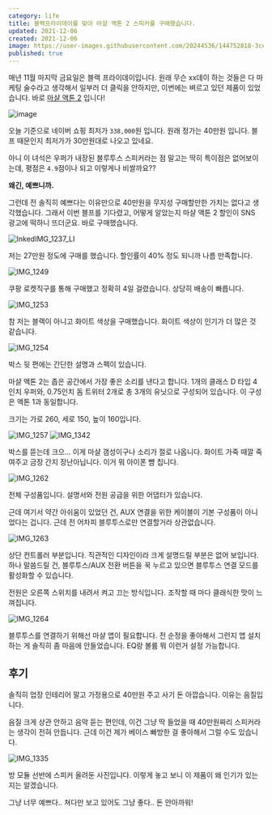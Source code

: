 ```yaml
---
category: life
title: 블랙프라이데이를 맞아 마샬 액톤 2 스피커를 구매했습니다.
updated: 2021-12-06
created: 2021-12-06
image: https://user-images.githubusercontent.com/20244536/144752818-3ce100b1-ae3d-47ec-ade0-239e9c4d55ba.jpeg
published: true
---
```


매년 11월 마지막 금요일은 블랙 프라이데이입니다. 원래 무슨 xx데이 하는 것들은 다 마케팅 술수라고 생각해서 일부러 더 클릭을 안하지만, 이번에는 벼르고 있던 제품이 있었습니다. 바로 [마샬 액톤 2](https://search.naver.com/search.naver?where=nexearch&sm=top_hty&fbm=1&ie=utf8&query=%EB%A7%88%EC%83%AC+%EC%95%A1%ED%86%A4+2) 입니다!

<!--more-->

![image](https://user-images.githubusercontent.com/20244536/144749911-58dccf3e-cdfe-427b-a02a-fb1a442ef0a6.png)

오늘 기준으로 네이버 쇼핑 최저가 `338,000`원 입니다. 원래 정가는 40만원 입니다. 블프 때문인지 최저가가 30만원대로 나오고 있네요.

아니 이 녀석은 우퍼가 내장된 블루투스 스피커라는 점 말고는 딱히 특이점은 없어보이는데, 평점은 `4.9`점이나 되고 이렇게나 비쌀까요??

**왜긴, 예쁘니까.**

그런데 전 솔직히 예쁘다는 이유만으로 40만원을 무지성 구매할만한 가치는 없다고 생각했습니다. 그래서 이번 블프를 기다렸고, 어떻게 알았는지 마샬 액톤 2 할인이 SNS 광고에 떡하니 뜨더군요. 바로 구매했습니다.

![InkedIMG_1237_LI](https://user-images.githubusercontent.com/20244536/144750671-91ab7941-e07e-4089-aec4-b6ac739b9957.jpg)

저는 27만원 정도에 구매를 했습니다. 할인률이 40% 정도 되니까 나름 만족합니다.

![IMG_1249](https://user-images.githubusercontent.com/20244536/144749862-03e9ba0d-9acc-4649-bba2-78439a82e72a.jpeg)

쿠팡 로켓직구를 통해 구매했고 정확히 4일 걸렸습니다. 상당히 배송이 빠릅니다.

![IMG_1253](https://user-images.githubusercontent.com/20244536/144750940-17e92391-0111-44f8-84ee-de6e6f3c2e7d.jpeg)

참 저는 블랙이 아니고 화이트 색상을 구매했습니다. 화이트 색상이 인기가 더 많은 것 같습니다.

![IMG_1254](https://user-images.githubusercontent.com/20244536/144751063-acf0fc09-4eb7-464f-84b1-765984f2f20e.jpeg)

박스 뒷 편에는 간단한 설명과 스펙이 있습니다.

마샬 액톤 2는 좁은 공간에서 가장 좋은 소리를 낸다고 합니다. 1개의 클래스 D 타입 4인치 우퍼와, 0.75인치 돔 트위터 2개로 총 3개의 유닛으로 구성되어 있습니다. 이 구성은 액톤 1과 동일합니다.

크기는 가로 260, 세로 150, 높이 160입니다.

![IMG_1257](https://user-images.githubusercontent.com/20244536/144748613-c2d944bd-fb5e-4880-a05f-3bdcdc9cc27f.jpeg)
![IMG_1342](https://user-images.githubusercontent.com/20244536/144752819-37b453eb-92dd-4d69-92ab-18fec1912330.jpeg)

박스를 뜯는데 크으... 이게 마샬 갬성이구나 소리가 절로 나옵니다. 화이트 가죽 때깔 죽여주고 금장 간지 장난아닙니다. 이거 뭐 아이폰 뺨 칩니다.

![IMG_1262](https://user-images.githubusercontent.com/20244536/144751422-504b5011-4dbb-453c-90f2-2fb6355cdae9.jpeg)

전체 구성품입니다. 설명서와 전원 공급을 위한 어댑터가 있습니다.

근데 여기서 약간 아쉬움이 있었던 건, AUX 연결을 위한 케이블이 기본 구성품이 아니었다는 겁니다. 근데 전 어차피 블루투스로만 연결할거라 상관없습니다.

![IMG_1263](https://user-images.githubusercontent.com/20244536/144751525-df04cc65-0bba-4b54-984a-d906defd219c.jpeg)

상단 컨트롤러 부분입니다. 직관적인 디자인이라 크게 설명드릴 부분은 없어 보입니다. 하나 말씀드릴 건, 블루투스/AUX 전환 버튼을 꾹 누르고 있으면 블루투스 연결 모드를 활성화할 수 있습니다.

전원은 오른쪽 스위치를 내려서 켜고 끄는 방식입니다. 조작할 때 마다 클래식한 맛이 느껴집니다.

![IMG_1264](https://user-images.githubusercontent.com/20244536/144751641-d6d67f97-9a54-4037-b3c6-c9fcffc88732.PNG)

블루투스를 연결하기 위해선 마샬 앱이 필요합니다. 전 순정을 좋아해서 그런지 앱 설치하는 게 솔직히 좀 마음에 안들었습니다. EQ랑 볼륨 뭐 이런거 설정 가능합니다.

## 후기

솔직히 업장 인테리어 말고 가정용으로 40만원 주고 사기 돈 아깝습니다. 이유는 음질입니다.

음질 크게 상관 안하고 음악 듣는 편인데, 이건 그냥 딱 들었을 때 40만원짜리 스피커라는 생각이 전혀 안듭니다. 근데 이건 제가 베이스 빠방한 걸 좋아해서 그럴 수도 있습니다.

![IMG_1335](https://user-images.githubusercontent.com/20244536/144752818-3ce100b1-ae3d-47ec-ade0-239e9c4d55ba.jpeg)

방 모듈 선반에 스피커 올려둔 사진입니다. 이렇게 놓고 보니 이 제품이 왜 인기가 있는지는 알겠습니다.

그냥 너무 예쁘다.. 쳐다만 보고 있어도 그냥 좋다.. 돈 안아까워!
